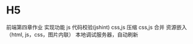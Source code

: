 # H5
前端第四章作业
实现功能
    js 代码校验(jshint)
    css,js 压缩
    css,js 合并
    资源嵌入（html, js，css，图片内联）
    本地调试服务器，自动刷新


